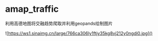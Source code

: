 # amap_traffic
利用高德地图将交融趋势爬取并利用geopands绘制图片



![https://ws1.sinaimg.cn/large/766ca306ly1ftjy35kg8vj212y0ngdi0.jpg]()
